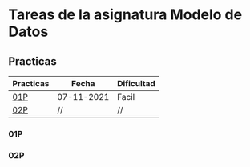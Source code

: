 # Tareas de la asignatura Modelo de Datos

## Practicas
| Practicas | Fecha | Dificultad |
|-------- | ------ | -------- |
| [01P](#01p) | 07-11-2021 | Facil |
| [02P](#02p) | //         | //    |

### 01P <a id="01p"></a>

### 02P <a id="02p"></a>
